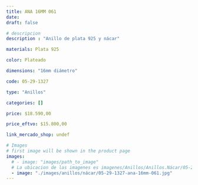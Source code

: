 ```yaml
---
title: ANA 16MM 061
date: 
draft: false

# descripcion
description : "Anillo de plata 925 y nácar"

materials: Plata 925

color: Plateado

dimensions: "16mm diámetro"

code: 05-29-1327

type: "Anillos"

categories: []

price: $18.590,00

price_eftvo: $15.800,00

link_mercado_shop: undef

# Images
# first image will be shown in the product page
images:
  # - image: "images/path_to_image"
  # La ubicacion de las imagenes es imagenes/Anillos/Anillos.Nácar/05-29-1327-ana-16mm-061
  - image: "./images/anillos/nácar/05-29-1327-ana-16mm-061.jpg"
---
```


